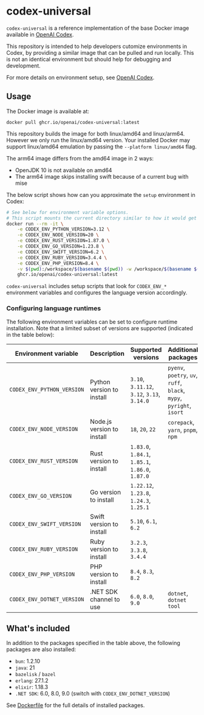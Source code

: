 # codex-universal

`codex-universal` is a reference implementation of the base Docker image available in [OpenAI Codex](http://platform.openai.com/docs/codex).

This repository is intended to help developers cutomize environments in Codex, by providing a similar image that can be pulled and run locally. This is not an identical environment but should help for debugging and development.

For more details on environment setup, see [OpenAI Codex](http://platform.openai.com/docs/codex).

## Usage

The Docker image is available at:

```
docker pull ghcr.io/openai/codex-universal:latest
```

This repository builds the image for both linux/amd64 and linux/arm64. However we only run the linux/amd64 version.
Your installed Docker may support linux/amd64 emulation by passing the `--platform linux/amd64` flag.

The arm64 image differs from the amd64 image in 2 ways:
- OpenJDK 10 is not available on amd64
- The arm64 image skips installing swift because of a current bug with mise

The below script shows how can you approximate the `setup` environment in Codex:

```sh
# See below for environment variable options.
# This script mounts the current directory similar to how it would get cloned in.
docker run --rm -it \
    -e CODEX_ENV_PYTHON_VERSION=3.12 \
    -e CODEX_ENV_NODE_VERSION=20 \
    -e CODEX_ENV_RUST_VERSION=1.87.0 \
    -e CODEX_ENV_GO_VERSION=1.23.8 \
    -e CODEX_ENV_SWIFT_VERSION=6.2 \
    -e CODEX_ENV_RUBY_VERSION=3.4.4 \
    -e CODEX_ENV_PHP_VERSION=8.4 \
    -v $(pwd):/workspace/$(basename $(pwd)) -w /workspace/$(basename $(pwd)) \
    ghcr.io/openai/codex-universal:latest
```

`codex-universal` includes setup scripts that look for `CODEX_ENV_*` environment variables and configures the language version accordingly.

### Configuring language runtimes

The following environment variables can be set to configure runtime installation. Note that a limited subset of versions are supported (indicated in the table below):

| Environment variable       | Description                | Supported versions                               | Additional packages                                                  |
| -------------------------- | -------------------------- | ------------------------------------------------ | -------------------------------------------------------------------- |
| `CODEX_ENV_PYTHON_VERSION` | Python version to install  | `3.10`, `3.11.12`, `3.12`, `3.13`, `3.14.0`        | `pyenv`, `poetry`, `uv`, `ruff`, `black`, `mypy`, `pyright`, `isort` |
| `CODEX_ENV_NODE_VERSION`   | Node.js version to install | `18`, `20`, `22`                                 | `corepack`, `yarn`, `pnpm`, `npm`                                    |
| `CODEX_ENV_RUST_VERSION`   | Rust version to install    | `1.83.0`, `1.84.1`, `1.85.1`, `1.86.0`, `1.87.0` |                                                                      |
| `CODEX_ENV_GO_VERSION`     | Go version to install      | `1.22.12`, `1.23.8`, `1.24.3`, `1.25.1`           |                                                                      |
| `CODEX_ENV_SWIFT_VERSION`  | Swift version to install   | `5.10`, `6.1`, `6.2`                              |                                                                      |
| `CODEX_ENV_RUBY_VERSION`   | Ruby version to install  | `3.2.3`, `3.3.8`, `3.4.4`                |                                                                      |
| `CODEX_ENV_PHP_VERSION`   | PHP version to install  | `8.4`, `8.3`, `8.2`                |                                                                      |
| `CODEX_ENV_DOTNET_VERSION` | .NET SDK channel to use   | `6.0`, `8.0`, `9.0`                              | `dotnet`, `dotnet tool`                                              |



## What's included

In addition to the packages specified in the table above, the following packages are also installed:

- `bun`: 1.2.10
- `java`: 21
- `bazelisk` / `bazel`
- `erlang`: 27.1.2
- `elixir`: 1.18.3
- `.NET SDK`: 6.0, 8.0, 9.0 (switch with `CODEX_ENV_DOTNET_VERSION`)

See [Dockerfile](Dockerfile) for the full details of installed packages.
